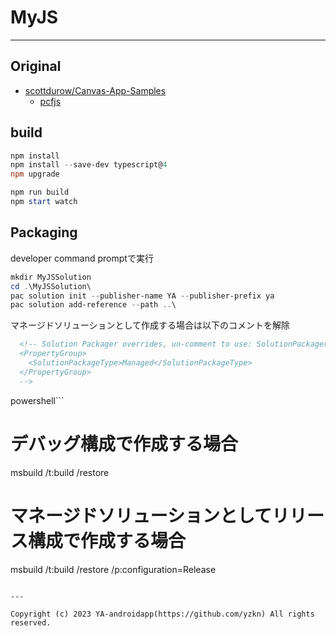 # MyJS

---

## Original

- [scottdurow/Canvas-App-Samples](https://github.com/scottdurow/Canvas-App-Samples)
  - [pcfjs](https://github.com/scottdurow/Canvas-App-Samples/tree/master/PCF/pcfjs)

## build

```powershell
npm install
npm install --save-dev typescript@4
npm upgrade

npm run build
npm start watch
```

## Packaging

developer command promptで実行

```powershell
mkdir MyJSSolution
cd .\MyJSSolution\
pac solution init --publisher-name YA --publisher-prefix ya
pac solution add-reference --path ..\
```

マネージドソリューションとして作成する場合は以下のコメントを解除

```xml
  <!-- Solution Packager overrides, un-comment to use: SolutionPackagerType (Managed, Unmanaged, Both)
  <PropertyGroup>
    <SolutionPackageType>Managed</SolutionPackageType>
  </PropertyGroup>
  -->
```

powershell```
# デバッグ構成で作成する場合
msbuild /t:build /restore

# マネージドソリューションとしてリリース構成で作成する場合
msbuild /t:build /restore /p:configuration=Release
```

---

Copyright (c) 2023 YA-androidapp(https://github.com/yzkn) All rights reserved.
